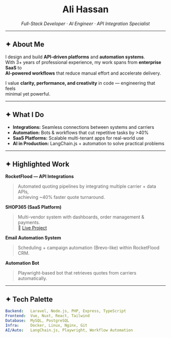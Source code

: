 <!-- Profile Header -->
<h1 align="center">Ali Hassan</h1>
<p align="center">
  <em>Full-Stack Developer · AI Engineer · API Integration Specialist</em>
</p>

---

## ✦ About Me

I design and build **API-driven platforms** and **automation systems**.  
With 3+ years of professional experience, my work spans from **enterprise SaaS** to  
**AI-powered workflows** that reduce manual effort and accelerate delivery.  

I value **clarity, performance, and creativity** in code — engineering that feels  
minimal yet powerful.

---

## ✦ What I Do

- **Integrations:** Seamless connections between systems and carriers  
- **Automation:** Bots & workflows that cut repetitive tasks by >40%  
- **SaaS Platforms:** Scalable multi-tenant apps for real-world use  
- **AI in Production:** LangChain.js + automation to solve practical problems  

---

## ✦ Highlighted Work

**RocketFlood — API Integrations**  
> Automated quoting pipelines by integrating multiple carrier + data APIs,  
> achieving ~40% faster quote turnaround.

**SHOP365 (SaaS Platform)**  
> Multi-vendor system with dashboards, order management & payments.  
🔗 [Live Project](https://theshop365.com/home)

**Email Automation System**  
> Scheduling + campaign automation (Brevo-like) within RocketFlood CRM.  

**Automation Bot**  
> Playwright-based bot that retrieves quotes from carriers automatically.

---

## ✦ Tech Palette

```yaml
Backend:   Laravel, Node.js, PHP, Express, TypeScript
Frontend:  Vue, Nuxt, React, Tailwind
Database:  MySQL, PostgreSQL
Infra:     Docker, Linux, Nginx, Git
AI/Auto:   LangChain.js, Playwright, Workflow Automation
